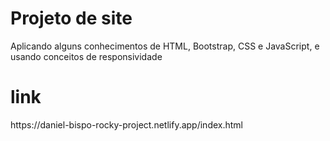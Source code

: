 # Projeto de site

Aplicando alguns conhecimentos de HTML, Bootstrap, CSS e JavaScript, e usando conceitos de responsividade 

<h1>link</h1>
https://daniel-bispo-rocky-project.netlify.app/index.html
